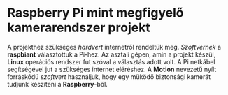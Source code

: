 # Raspberry Pi mint megfigyelő kamerarendszer projekt
A projekthez szükséges _hardvert_ internetről rendeltük meg. _Szoftvernek_ a **raspbiant** választottuk a Pi-hez. Az asztali gépen, amin a projekt készül, **Linux** operációs rendszer fut szóval a választás adott volt. A Pi netkábel segítségével jut a szükséges internet eléréshez. A **Motion** nevezetű nyílt forráskódú _szoftvert_ használjuk, hogy egy müködő biztonsági kamerát tudjunk készíteni a **Raspberry**-ből. 

